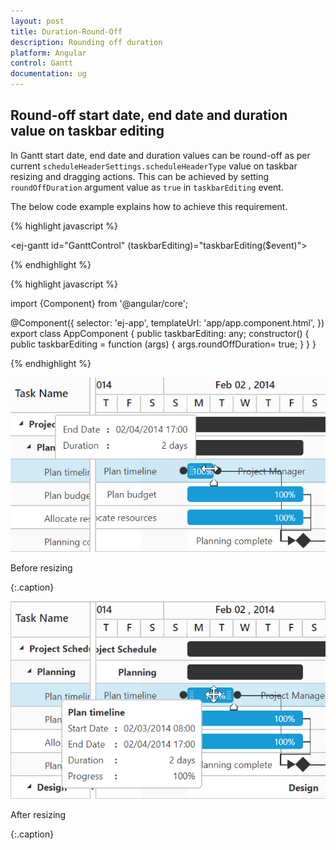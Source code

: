 ```yaml
---
layout: post
title: Duration-Round-Off
description: Rounding off duration
platform: Angular
control: Gantt
documentation: ug
---
```


## Round-off start date, end date and duration value on taskbar editing
In Gantt start date, end date and duration values can be round-off as per current `scheduleHeaderSettings.scheduleHeaderType` value on taskbar resizing and dragging actions. This can be achieved by setting `roundOffDuration` argument value as `true` in `taskbarEditing` event.

The below code example explains how to achieve this requirement. 

{% highlight javascript %}

<ej-gantt id="GanttControl" (taskbarEditing)="taskbarEditing($event)">
</ej-gantt>

{% endhighlight %}

{% highlight javascript %}

import {Component} from '@angular/core';

@Component({
    selector: 'ej-app',
    templateUrl: 'app/app.component.html',
})
export class AppComponent {
    public taskbarEditing: any;
	constructor() {
		public taskbarEditing = function (args) {
		args.roundOffDuration= true;
		}
	}
}

{% endhighlight %}

![](Duration-Round-Off_images/OnResizing_img1.png)

Before resizing

{:.caption}

![](Duration-Round-Off_images/AfterResizing_img2.png)

After resizing

{:.caption} 
